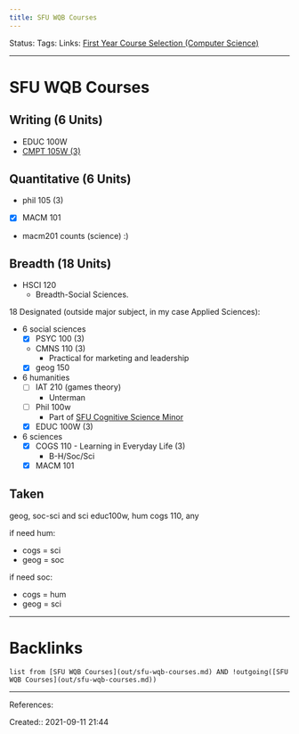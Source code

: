 ```yaml
---
title: SFU WQB Courses
---
```

Status: 
Tags: 
Links: [First Year Course Selection (Computer Science)](out/first-year-course-selection-computer-science.md)
___
# SFU WQB Courses
## Writing  (6 Units)
- EDUC 100W
- [CMPT 105W (3)](https://www.sfu.ca/students/calendar/2021/spring/courses/cmpt/105w.html)
## Quantitative (6 Units)
- phil 105 (3)
- [x] MACM 101
- macm201 counts (science) :)
## Breadth (18 Units)
- HSCI 120
	- Breadth-Social Sciences.

18 Designated (outside major subject, in my case Applied Sciences):
- 6 social sciences
	- [x] PSYC 100 (3)
	- CMNS 110 (3)
		- Practical for marketing and leadership
	- [x] geog 150
- 6 humanities
	- [ ] IAT 210 (games theory)
		- Unterman
	- [ ] Phil 100w
		- Part of [SFU Cognitive Science Minor](out/sfu-cognitive-science-minor.md)
	- [x] EDUC 100W (3)
- 6 sciences
	- [x] COGS 110 - Learning in Everyday Life (3)
		- B-H/Soc/Sci
	- [x] MACM 101
## Taken
geog, soc-sci and sci
educ100w, hum
cogs 110, any

if need hum:
- cogs = sci
- geog = soc

if need soc:
- cogs = hum
- geog = sci
___
# Backlinks
```dataview
list from [SFU WQB Courses](out/sfu-wqb-courses.md) AND !outgoing([SFU WQB Courses](out/sfu-wqb-courses.md))
```
___
References:

Created:: 2021-09-11 21:44
